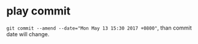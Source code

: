 # play commit  
`git commit --amend --date="Mon May 13 15:30 2017 +0800"`, than commit date will change.
